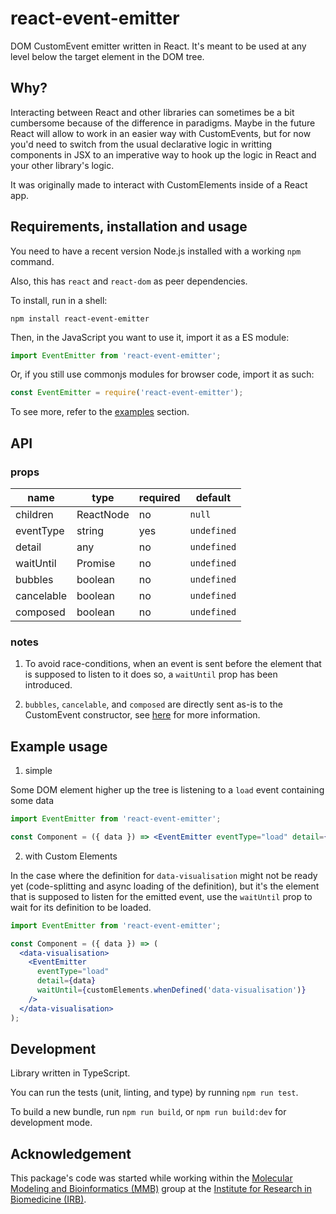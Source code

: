 # react-event-emitter

DOM CustomEvent emitter written in React. It's meant to be used at any level
below the target element in the DOM tree.

## Why?

Interacting between React and other libraries can sometimes be a bit cumbersome
because of the difference in paradigms. Maybe in the future React will allow to
work in an easier way with CustomEvents, but for now you'd need to switch from
the usual declarative logic in writting components in JSX to an imperative way
to hook up the logic in React and your other library's logic.

It was originally made to interact with CustomElements inside of a React app.

## Requirements, installation and usage

You need to have a recent version Node.js installed with a working `npm` command.

Also, this has `react` and `react-dom` as peer dependencies.

To install, run in a shell:

```shell
npm install react-event-emitter
```

Then, in the JavaScript you want to use it, import it as a ES module:

```javascript
import EventEmitter from 'react-event-emitter';
```

Or, if you still use commonjs modules for browser code, import it as such:

```javascript
const EventEmitter = require('react-event-emitter');
```

To see more, refer to the [examples](#example-usage) section.

## API

### props

| name       | type      | required | default     |
| ---------- | --------- | -------- | ----------- |
| children   | ReactNode | no       | `null`      |
| eventType  | string    | yes      | `undefined` |
| detail     | any       | no       | `undefined` |
| waitUntil  | Promise   | no       | `undefined` |
| bubbles    | boolean   | no       | `undefined` |
| cancelable | boolean   | no       | `undefined` |
| composed   | boolean   | no       | `undefined` |

### notes

1. To avoid race-conditions, when an event is sent before the element that is
   supposed to listen to it does so, a `waitUntil` prop has been introduced.

2. `bubbles`, `cancelable`, and `composed` are directly sent as-is to the
   CustomEvent constructor, see
   [here](https://developer.mozilla.org/en-US/docs/Web/API/Event/Event) for more
   information.

## Example usage

1. simple

Some DOM element higher up the tree is listening to a `load` event containing some data

```jsx
import EventEmitter from 'react-event-emitter';

const Component = ({ data }) => <EventEmitter eventType="load" detail={data} />;
```

2. with Custom Elements

In the case where the definition for `data-visualisation` might not be ready yet
(code-splitting and async loading of the definition), but it's the element that
is supposed to listen for the emitted event, use the `waitUntil` prop to wait
for its definition to be loaded.

```jsx
import EventEmitter from 'react-event-emitter';

const Component = ({ data }) => (
  <data-visualisation>
    <EventEmitter
      eventType="load"
      detail={data}
      waitUntil={customElements.whenDefined('data-visualisation')}
    />
  </data-visualisation>
);
```

## Development

Library written in TypeScript.

You can run the tests (unit, linting, and type) by running `npm run test`.

To build a new bundle, run `npm run build`, or `npm run build:dev` for
development mode.

## Acknowledgement

This package's code was started while working within the
[Molecular Modeling and Bioinformatics (MMB)](https://mmb.irbbarcelona.org/)
group at the
[Institute for Research in Biomedicine (IRB)](https://www.irbbarcelona.org/).
